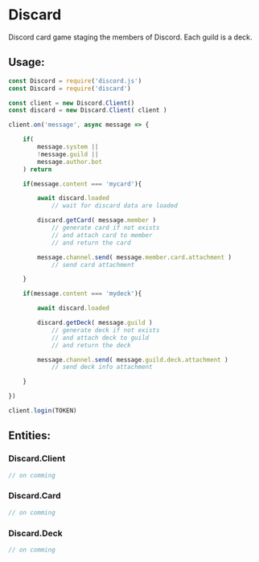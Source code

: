 
# Discard

Discord card game staging the members of Discord. Each guild is a deck.

## Usage:

```js
const Discord = require('discord.js')
const Discard = require('discard')

const client = new Discord.Client()
const discard = new Discard.Client( client )

client.on('message', async message => {

    if(
        message.system || 
        !message.guild || 
        message.author.bot
    ) return

    if(message.content === 'mycard'){

        await discard.loaded
            // wait for discard data are loaded

        discard.getCard( message.member )
            // generate card if not exists
            // and attach card to member
            // and return the card

        message.channel.send( message.member.card.attachment )
            // send card attachment

    }

    if(message.content === 'mydeck'){

        await discard.loaded

        discard.getDeck( message.guild )
            // generate deck if not exists
            // and attach deck to guild
            // and return the deck

        message.channel.send( message.guild.deck.attachment )
            // send deck info attachment

    }

})

client.login(TOKEN)
```

## Entities:

### Discard.Client

```js
// on comming
```

### Discard.Card

```js
// on comming
```

### Discard.Deck

```js
// on comming
```